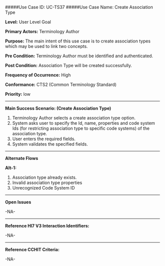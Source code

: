 #####Use Case ID: UC-TS37
#####Use Case Name: Create Association Type

**Level:**                     User Level Goal

**Primary Actors:**            Terminology Author  

**Purpose:**                   The main intent of this use case is to create association types which may be used to link two concepts.

**Pre Condition:**             Terminology Author must be identified and authenticated. 

**Post Condition:**            Association Type will be created successfully.

**Frequency of Occurrence:**   High

**Conformance:**             	 CTS2 (Common Terminology Standard)

**Priority:**                  low
__________________________________________________________
**Main Success Scenario: (Create Association Type)**

1.	Terminology Author selects a create association type option.
2.	System asks user to specify the Id, name, properties and code system Ids (for restricting association type to specific code systems) of the association type.
3.	User enters the required fields.
4.	System validates the specified fields.

__________________________________________________________
**Alternate Flows** 

**Alt-1:**

1.	Association type already exists.
2.	Invalid association type  properties
3.	Unrecognized Code System ID

_______________________________________________________________
**Open Issues**

-NA-
_______________________________________________________________
**Reference Hl7 V3 Interaction Identifiers:**

-NA-
_______________________________________________________________
**Reference CCHIT Criteria:**

-NA-
